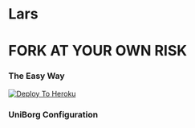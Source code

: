 
# Lars
# FORK AT YOUR OWN RISK


### The Easy Way

[![Deploy To Heroku](https://www.herokucdn.com/deploy/button.svg)](https://heroku.com/deploy)


### UniBorg Configuration

